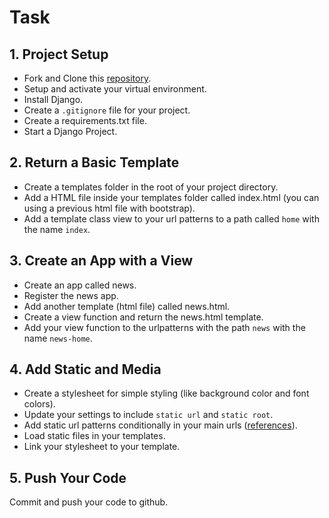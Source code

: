 # Task

## 1. Project Setup

- Fork and Clone this [repository](https://github.com/JoinCODED/TASK-Django-Apps-And-Templates).
- Setup and activate your virtual environment.
- Install Django.
- Create a `.gitignore` file for your project.
- Create a requirements.txt file.
- Start a Django Project.

## 2. Return a Basic Template

- Create a templates folder in the root of your project directory.
- Add a HTML file inside your templates folder called index.html (you can using a previous html file with bootstrap).
- Add a template class view to your url patterns to a path called `home` with the name `index`.

## 3. Create an App with a View

- Create an app called news.
- Register the news app.
- Add another template (html file) called news.html.
- Create a view function and return the news.html template.
- Add your view function to the urlpatterns with the path `news` with the name `news-home`.

## 4. Add Static and Media

- Create a stylesheet for simple styling (like background color and font colors).
- Update your settings to include `static url` and `static root`.
- Add static url patterns conditionally in your main urls ([references](https://warehouse.joincoded.com/workshops/django-files/static-files/static-file-setup)).
- Load static files in your templates.
- Link your stylesheet to your template.

## 5. Push Your Code

Commit and push your code to github.
